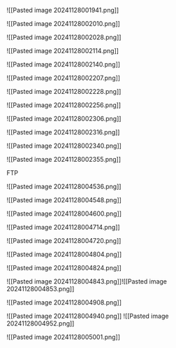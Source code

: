 ![[Pasted image 20241128001941.png]]

![[Pasted image 20241128002010.png]]

![[Pasted image 20241128002028.png]]

![[Pasted image 20241128002114.png]]

![[Pasted image 20241128002140.png]]

![[Pasted image 20241128002207.png]]

![[Pasted image 20241128002228.png]]

![[Pasted image 20241128002256.png]]

![[Pasted image 20241128002306.png]]

![[Pasted image 20241128002316.png]]

![[Pasted image 20241128002340.png]]

![[Pasted image 20241128002355.png]]

FTP


![[Pasted image 20241128004536.png]]

![[Pasted image 20241128004548.png]]

![[Pasted image 20241128004600.png]]

![[Pasted image 20241128004714.png]]

![[Pasted image 20241128004720.png]]

![[Pasted image 20241128004804.png]]

![[Pasted image 20241128004824.png]]

![[Pasted image 20241128004843.png]]![[Pasted image 20241128004853.png]]


![[Pasted image 20241128004908.png]]

![[Pasted image 20241128004940.png]]
![[Pasted image 20241128004952.png]]

![[Pasted image 20241128005001.png]]